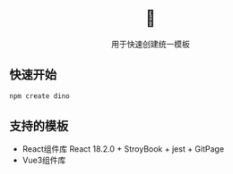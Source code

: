 <h1 align='center'>🦖</h1>  
<p align='center'>用于快速创建统一模板</p>

## 快速开始

```bash
npm create dino
```


## 支持的模板

- React组件库 React 18.2.0 + StroyBook + jest + GitPage
- Vue3组件库
